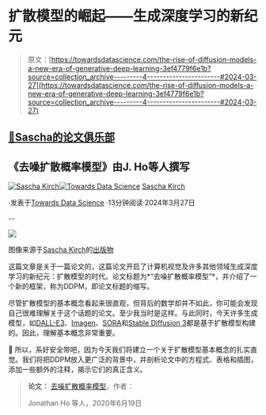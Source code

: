 # 扩散模型的崛起——生成深度学习的新纪元

> 原文：[https://towardsdatascience.com/the-rise-of-diffusion-models-a-new-era-of-generative-deep-learning-3ef4779f6e1b?source=collection_archive---------4-----------------------#2024-03-27](https://towardsdatascience.com/the-rise-of-diffusion-models-a-new-era-of-generative-deep-learning-3ef4779f6e1b?source=collection_archive---------4-----------------------#2024-03-27)

## [🚀Sascha的论文俱乐部](https://towardsdatascience.com/tagged/saschas-paper-club)

## 《去噪扩散概率模型》由J. Ho等人撰写

[](https://medium.com/@SaschaKirch?source=post_page---byline--3ef4779f6e1b--------------------------------)[![Sascha Kirch](../Images/a0d45da9dc9c602075b2810786c660c9.png)](https://medium.com/@SaschaKirch?source=post_page---byline--3ef4779f6e1b--------------------------------)[](https://towardsdatascience.com/?source=post_page---byline--3ef4779f6e1b--------------------------------)[![Towards Data Science](../Images/a6ff2676ffcc0c7aad8aaf1d79379785.png)](https://towardsdatascience.com/?source=post_page---byline--3ef4779f6e1b--------------------------------) [Sascha Kirch](https://medium.com/@SaschaKirch?source=post_page---byline--3ef4779f6e1b--------------------------------)

·发表于[Towards Data Science](https://towardsdatascience.com/?source=post_page---byline--3ef4779f6e1b--------------------------------) ·13分钟阅读·2024年3月27日

--

![](../Images/33d0b0eec4925e3faff4c2b11eeacbf4.png)

图像来源于[Sascha Kirch](https://medium.com/@SaschaKirch)的[出版物](https://arxiv.org/abs/2006.11239)

这篇文章是关于一篇论文的，这篇论文开启了计算机视觉及许多其他领域生成深度学习的新纪元：扩散模型的时代。论文标题为*“去噪扩散概率模型”*，并介绍了一个新的框架，称为DDPM，即论文标题的缩写。

尽管扩散模型的基本概念看起来很直观，但背后的数学却并不如此，你可能会发现自己很难理解关于这个话题的论文。至少我当时是这样。与此同时，今天许多生成模型，如[DALL-E3](https://cdn.openai.com/papers/dall-e-3.pdf)、[Imagen](https://arxiv.org/abs/2205.11487)、[SORA](https://openai.com/sora)和[Stable Diffusion 3](https://arxiv.org/pdf/2403.03206.pdf)都是基于扩散模型构建的。因此，理解基本概念非常重要。

🚀 所以，系好安全带吧，因为今天我们将建立一个关于扩散模型基本概念的扎实直觉。我们将把DDPM放入更广泛的背景中，并剖析论文中的方程式、表格和插图，添加一些额外的注释，揭示它们的真正含义。

> **论文：** [去噪扩散概率模型](https://arxiv.org/abs/2006.11239)，作者：
> 
> Jonathan Ho 等人，2020年6月19日
